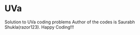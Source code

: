# UVa
Solution to UVa coding problems
Author of the codes is Saurabh Shukla(razor123).
Happy Coding!!!
